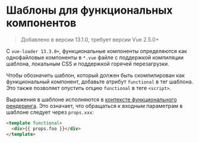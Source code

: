 # Шаблоны для функциональных компонентов

> Добавлено в версии 13.1.0, требует версии Vue 2.5.0+

C `vue-loader 13.3.0+`, функциональные компоненты определяются как однофайловые компоненты в `*.vue` файле с поддержкой компиляции шаблона, локальным CSS и поддержкой горячей перезагрузки.

Чтобы обозначить шаблон, который должен быть скомпилирован как функциональный компонент, добавьте атрибут `functional` в тег шаблона. Это также позволяет опустить опцию `functional` в теге `<script>`.

Выражения в шаблоне исполняются в [контексте функционального рендеринга](https://ru.vuejs.org/v2/guide/render-function.html#Функциональные-компоненты). Это означает, что обращаться к входным параметрам в шаблоне следует через `props.xxx`:

``` html
<template functional>
  <div>{{ props.foo }}</div>
</template>
```
